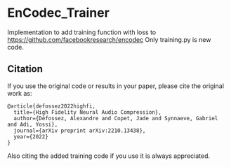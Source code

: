 # EnCodec_Trainer

Implementation to add training function with loss to https://github.com/facebookresearch/encodec
Only training.py is new code.

## Citation
If you use the original code or results in your paper, please cite the original work as:
```
@article{defossez2022highfi,
  title={High Fidelity Neural Audio Compression},
  author={Défossez, Alexandre and Copet, Jade and Synnaeve, Gabriel and Adi, Yossi},
  journal={arXiv preprint arXiv:2210.13438},
  year={2022}
}
```

Also citing the added training code if you use it is always appreciated.
